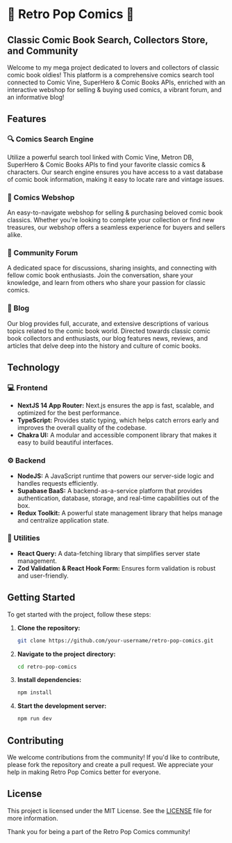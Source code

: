 # :thought_balloon: Retro Pop Comics :speech_balloon:

## Classic Comic Book Search, Collectors Store, and Community

Welcome to my mega project dedicated to lovers and collectors of classic comic book oldies! This platform is a comprehensive comics search tool connected to Comic Vine, SuperHero & Comic Books APIs, enriched with an interactive webshop for selling & buying used comics, a vibrant forum, and an informative blog!

## Features

### :mag: Comics Search Engine
Utilize a powerful search tool linked with Comic Vine, Metron DB, SuperHero & Comic Books APIs to find your favorite classic comics & characters. Our search engine ensures you have access to a vast database of comic book information, making it easy to locate rare and vintage issues.

### :shopping_cart: Comics Webshop
An easy-to-navigate webshop for selling & purchasing beloved comic book classics. Whether you're looking to complete your collection or find new treasures, our webshop offers a seamless experience for buyers and sellers alike.

### :speech_balloon: Community Forum
A dedicated space for discussions, sharing insights, and connecting with fellow comic book enthusiasts. Join the conversation, share your knowledge, and learn from others who share your passion for classic comics.

### :notebook: Blog
Our blog provides full, accurate, and extensive descriptions of various topics related to the comic book world. Directed towards classic comic book collectors and enthusiasts, our blog features news, reviews, and articles that delve deep into the history and culture of comic books.

## Technology

### :computer: Frontend
- **NextJS 14 App Router:**  Next.js ensures the app is fast, scalable, and optimized for the best performance.
- **TypeScript:** Provides static typing, which helps catch errors early and improves the overall quality of the codebase.
- **Chakra UI:** A modular and accessible component library that makes it easy to build beautiful interfaces.

### :gear: Backend
- **NodeJS:** A JavaScript runtime that powers our server-side logic and handles requests efficiently.
- **Supabase BaaS:** A backend-as-a-service platform that provides authentication, database, storage, and real-time capabilities out of the box.
- **Redux Toolkit:** A powerful state management library that helps manage and centralize application state.

### :toolbox: Utilities
- **React Query:** A data-fetching library that simplifies server state management.
- **Zod Validation & React Hook Form:** Ensures form validation is robust and user-friendly.


## Getting Started

To get started with the project, follow these steps:

1. **Clone the repository:**
    ```bash
    git clone https://github.com/your-username/retro-pop-comics.git
    ```

2. **Navigate to the project directory:**
    ```bash
    cd retro-pop-comics
    ```

3. **Install dependencies:**
    ```bash
    npm install
    ```

4. **Start the development server:**
    ```bash
    npm run dev
    ```

## Contributing

We welcome contributions from the community! If you'd like to contribute, please fork the repository and create a pull request. We appreciate your help in making Retro Pop Comics better for everyone.

## License

This project is licensed under the MIT License. See the [LICENSE](LICENSE) file for more information.

Thank you for being a part of the Retro Pop Comics community!
